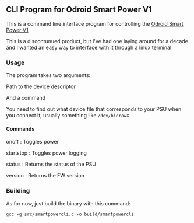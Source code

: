 ## CLI Program for Odroid Smart Power V1

This is a command line interface program for controlling the [Odroid Smart Power V1](https://wiki.odroid.com/old_product/accessory/odroidsmartpower)

This is a discontunued product, but I've had one laying around for a decade and I wanted an easy way to interface with it through a linux terminal

### Usage
The program takes two arguments:

Path to the device descriptor

And a command

You need to find out what device file that corresponds to your PSU when you connect it, usually something like `/dev/hidrawX`

#### Commands

onoff : Toggles power

startstop : Toggles power logging

status : Returns the status of the PSU

version : Returns the FW version


### Building

As for now, just build the binary with this command:

`gcc -g src/smartpowercli.c -o build/smartpowercli`
